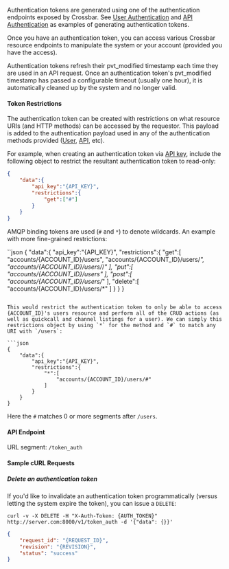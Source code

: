 

Authentication tokens are generated using one of the authentication endpoints exposed by Crossbar. See [User Authentication](./user_authentication.md) and [API Authentication](./api_authentication.md) as examples of generating authentication tokens.

Once you have an authentication token, you can access various Crossbar resource endpoints to manipulate the system or your account (provided you have the access).

Authentication tokens refresh their pvt\_modified timestamp each time they are used in an API request. Once an authentication token's pvt\_modified timestamp has passed a configurable timeout (usually one hour), it is automatically cleaned up by the system and no longer valid.

#### Token Restrictions

The authentication token can be created with restrictions on what resource URIs (and HTTP methods) can be accessed by the requestor. This payload is added to the authentication payload used in any of the authentication methods provided ([User](./user_authentication.md), [API](./api_authentication.md), etc).

For example, when creating an authentication token via [API key](./api_authentication.md), include the following object to restrict the resultant authentication token to read-only:

```json
{
    "data":{
        "api_key":"{API_KEY}",
        "restrictions":{
            "get":["#"]
        }
    }
}
```

AMQP binding tokens are used (`#` and `*`) to denote wildcards. An example with more fine-grained restrictions:

``json
{
    "data":{
        "api_key":"{API_KEY}",
        "restrictions":{
            "get":[
                "accounts/{ACCOUNT_ID}/users",
                "accounts/{ACCOUNT_ID}/users/*",
                "accounts/{ACCOUNT_ID}/users/*/*"
            ],
            "put":[
                "accounts/{ACCOUNT_ID}/users"
            ],
            "post":[
                "accounts/{ACCOUNT_ID}/users/*"
            ],
            "delete":[
                "accounts/{ACCOUNT_ID}/users/*"
            ]
        }
    }
}
```

This would restrict the authentication token to only be able to access {ACCOUNT_ID}'s users resource and perform all of the CRUD actions (as well as quickcall and channel listings for a user). We can simply this restrictions object by using `*` for the method and `#` to match any URI with `/users`:

```json
{
    "data":{
        "api_key":"{API_KEY}",
        "restrictions":{
            "*":[
                "accounts/{ACCOUNT_ID}/users/#"
            ]
        }
    }
}
```

Here the `#` matches 0 or more segments after `/users`.

#### API Endpoint

URL segment: `/token_auth`

#### Sample cURL Requests

##### Delete an authentication token

If you'd like to invalidate an authentication token programmatically (versus letting the system expire the token), you can issue a `DELETE`:

```shell
curl -v -X DELETE -H "X-Auth-Token: {AUTH_TOKEN}" http://server.com:8000/v1/token_auth -d '{"data": {}}'
```

```json
{
    "request_id": "{REQUEST_ID}",
    "revision": "{REVISION}",
    "status": "success"
}
```
